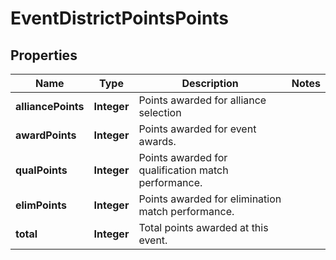 
# EventDistrictPointsPoints

## Properties
Name | Type | Description | Notes
------------ | ------------- | ------------- | -------------
**alliancePoints** | **Integer** | Points awarded for alliance selection | 
**awardPoints** | **Integer** | Points awarded for event awards. | 
**qualPoints** | **Integer** | Points awarded for qualification match performance. | 
**elimPoints** | **Integer** | Points awarded for elimination match performance. | 
**total** | **Integer** | Total points awarded at this event. | 



